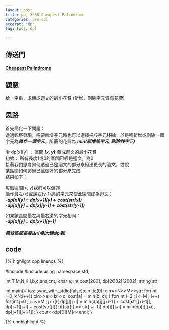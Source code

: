 ```yaml
---
layout: post
title: poj-3280-Cheapest Palindrome
categories: pro-sol
excerpt: "dp"
tag: [poj, dp]

---
```


## 傳送門

#### [Cheapest Palindrome](http://poj.org/problem?id=3280)  

## 題意
給一字串，求轉成迴文的最小花費 (新增、刪除字元皆有花費)

## 思路
首先簡化一下問題：  
透過觀察發現，需要新增字元時也可以選擇把該字元移除，於是稱新增或刪除一個字元為***操作一個字元***，所需的花費為 ***min(新增該字元, 刪除該字元)***  

令 dp[x][y] ： 區間 ***[x, y)*** 轉成迴文的最小花費  
初始： 所有長度1或0的區間已經是迴文，為0  
接著我們思考如何透過已是迴文的部分來組出更長的迴文，或說  
某區間如何透過已經做好的部分來完成  
結果如下：  

每個區間[x, y)我們可以選擇  
操作最左(x)或最右(y-1)邊的字元來使此區間成為迴文：  
  -***dp[x][y] = dp[x+1][y] + cost(str[x])***  
  -***dp[x][y] = dp[x][y-1] + cost(str[y-1])***  

如果該區間最左與最右邊的字元相同：  
  -***dp[x][y] = dp[x+1][y-1]***  


##### 需依區間長度由小到大建dp表!


## code

{% highlight cpp linenos %}

#include <iostream>
#include <algorithm>
using namespace std;

int T,M,N,K,I,b,c,ans,cnt;
char a;
int cost[200], dp[2002][2002];
string str;

int main(){
  ios::sync_with_stdio(false);cin.tie(0);
  cin>>N>>M>>str;
  for(int i=0;i<N;i++){
    cin>>a>>b>>c;
    cost[a] = min(b, c);
  }
  for(int i=2 ; i<=M ; i++) for(int j=0 ; j+i<=M ; j++){
    dp[j][j+i] = min(dp[j][j+i-1] + cost[str[j+i-1]], dp[j+1][j+i] + cost[str[j]]);
    if(str[j] == str[j+i-1])
      dp[j][j+i] = min(dp[j][j+i], dp[j+1][j+i-1]);
  }
  cout<<dp[0][M]<<endl;
}


{% endhighlight %}
